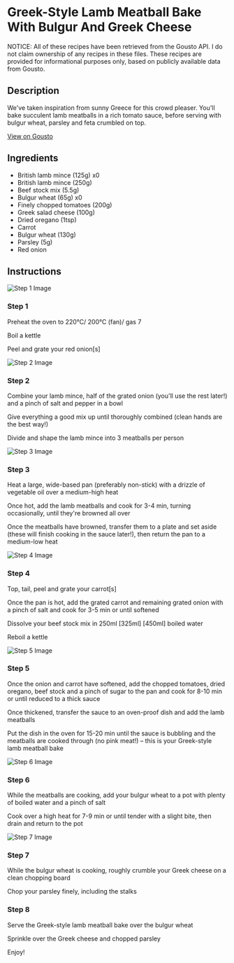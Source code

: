 # Greek-Style Lamb Meatball Bake With Bulgur And Greek Cheese

NOTICE: All of these recipes have been retrieved from the Gousto API. I do not claim ownership of any recipes in these files. These recipes are provided for informational purposes only, based on publicly available data from Gousto.

## Description

We've taken inspiration from sunny Greece for this crowd pleaser. You'll bake succulent lamb meatballs in a rich tomato sauce, before serving with bulgur wheat, parsley and feta crumbled on top. 

[View on Gousto](https://www.gousto.co.uk/recipes/cookbook/easy-greek-lamb-meatball-bake)

## Ingredients

- British lamb mince (125g) x0
- British lamb mince (250g)
- Beef stock mix (5.5g)
- Bulgur wheat (65g) x0
- Finely chopped tomatoes (200g)
- Greek salad cheese (100g)
- Dried oregano (1tsp)
- Carrot
- Bulgur wheat (130g)
- Parsley (5g)
- Red onion

## Instructions

![Step 1 Image](https://production-media.gousto.co.uk/cms/recipe-step-image/1471.-step-1-x200.jpg)

### Step 1

Preheat the oven to 220°C/ 200°C (fan)/ gas 7

Boil a kettle

Peel and grate your red onion[s]

![Step 2 Image](https://production-media.gousto.co.uk/cms/recipe-step-image/1471.-step-2-x200.jpg)

### Step 2

Combine your lamb mince, half of the grated onion (you'll use the rest later!) and a pinch of salt and pepper in a bowl

Give everything a good mix up until thoroughly combined (clean hands are the best way!)

Divide and shape the lamb mince into 3 meatballs per person

![Step 3 Image](https://production-media.gousto.co.uk/cms/recipe-step-image/1471.-step-3-x200.jpg)

### Step 3

Heat a large, wide-based pan (preferably non-stick) with a drizzle of vegetable oil over a medium-high heat

Once hot, add the lamb meatballs and cook for 3-4 min, turning occasionally, until they're browned all over

Once the meatballs have browned, transfer them to a plate and set aside (these will finish cooking in the sauce later!), then return the pan to a medium-low heat

![Step 4 Image](https://production-media.gousto.co.uk/cms/recipe-step-image/1471.-step-4-x200.jpg)

### Step 4

Top, tail, peel and grate your carrot[s]

Once the pan is hot, add the grated carrot and remaining grated onion with a pinch of salt and cook for 3-5 min or until softened

Dissolve your beef stock mix in 250ml <span class="text-purple">[325ml]</span> <span class="text-danger">[450ml]</span> boiled water

Reboil a kettle

![Step 5 Image](https://production-media.gousto.co.uk/cms/recipe-step-image/1471.-step-5-x200.jpg)

### Step 5

Once the onion and carrot have softened, add the chopped tomatoes, dried oregano, beef stock and a pinch of sugar to the pan and cook for 8-10 min or until reduced to a thick sauce

Once thickened, transfer the sauce to an oven-proof dish and add the lamb meatballs

Put the dish in the oven for 15-20 min until the sauce is bubbling and the meatballs are cooked through (no pink meat!) – this is your Greek-style lamb meatball bake

![Step 6 Image](https://production-media.gousto.co.uk/cms/recipe-step-image/1471.-step-6.2-x200.jpg)

### Step 6

While the meatballs are cooking, add your bulgur wheat to a pot with plenty of boiled water and a pinch of salt

Cook over a high heat for 7-9 min or until tender with a slight bite, then drain and return to the pot

![Step 7 Image](https://production-media.gousto.co.uk/cms/recipe-step-image/1471.-step-7-x200.jpg)

### Step 7

While the bulgur wheat is cooking, roughly crumble your Greek cheese on a clean chopping board

Chop your parsley finely, including the stalks

### Step 8

Serve the Greek-style lamb meatball bake over the bulgur wheat

Sprinkle over the Greek cheese and chopped parsley

Enjoy!

